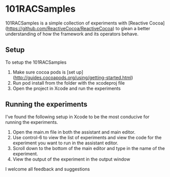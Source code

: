 # 101RACSamples

101RACSamples is a simple collection of experiments with [Reactive Cocoa] (https://github.com/ReactiveCocoa/ReactiveCocoa) to glean a better understanding of how the framework and its operators behave.

## Setup

To setup the 101RACSamples

1) Make sure cocoa pods is [set up] (http://guides.cocoapods.org/using/getting-started.html)
2) Run pod install from the folder with the xcodeproj file
3) Open the project in Xcode and run the experiments

## Running the experiments

I've found the following setup in Xcode to be the most conducive for running the experiments.

1) Open the main.m file in both the assistant and main editor.
2) Use control-6 to view the list of experiments and view the code for the experiment you want to run in the assistant editor.
3) Scroll down to the bottom of the main editor and type in the name of the experiment.
4) View the output of the experiment in the output window

I welcome all feedback and suggestions
